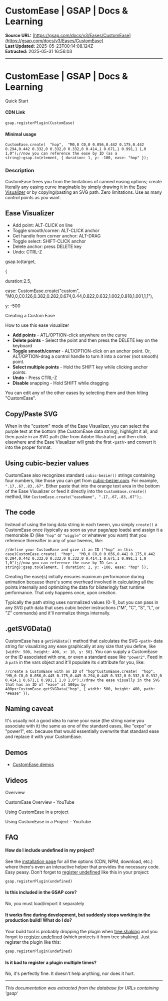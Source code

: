 # CustomEase | GSAP | Docs & Learning

**Source URL:** [https://gsap.com/docs/v3/Eases/CustomEase](https://gsap.com/docs/v3/Eases/CustomEase)  
**Last Updated:** 2025-05-23T00:14:08.124Z  
**Extracted:** 2025-05-31 16:56:03

---

# CustomEase | GSAP | Docs & Learning

Quick Start

#### CDN Link

```
gsap.registerPlugin(CustomEase) 
```

#### Minimal usage

```
CustomEase.create(  "hop",  "M0,0 C0,0 0.056,0.442 0.175,0.442 0.294,0.442 0.332,0 0.332,0 0.332,0 0.414,1 0.671,1 0.991,1 1,0 1,0");//now you can reference the ease by ID (as a string):gsap.to(element, { duration: 1, y: -100, ease: "hop" });
```

### Description[​](#description "Direct link to Description")

CustomEase frees you from the limitations of canned easing options; create literally any easing curve imaginable by simply drawing it in the [Ease Visualizer](https://gsap.com/docs/v3/Eases) or by copying/pasting an SVG path. Zero limitations. Use as many control points as you want.

## Ease Visualizer

*   Add point: ALT-CLICK on line
*   Toggle smooth/corner: ALT-CLICK anchor
*   Get handle from corner anchor: ALT-DRAG
*   Toggle select: SHIFT-CLICK anchor
*   Delete anchor: press DELETE key
*   Undo: CTRL-Z

gsap.to(target,

{

duration:2.5,

ease: CustomEase.create("custom", "M0,0,C0.126,0.382,0.282,0.674,0.44,0.822,0.632,1.002,0.818,1.001,1,1"),

y: \-500

Creating a Custom Ease

How to use this ease visualizer

*   **Add points** - ATL/OPTION-click anywhere on the curve
*   **Delete points** - Select the point and then press the DELETE key on the keyboard
*   **Toggle smooth/corner** - ALT/OPTION-click on an anchor point. Or, ALT/OPTION-drag a control handle to turn it into a corner (not smooth) point.
*   **Select multiple points** - Hold the SHIFT key while clicking anchor points.
*   **Undo** - Press CTRL-Z
*   **Disable** snapping - Hold SHIFT while dragging

You can edit any of the other eases by selecting them and then hiting "CustomEase".

## Copy/Paste SVG[​](#copypaste-svg "Direct link to Copy/Paste SVG")

When in the "custom" mode of the Ease Visualizer, you can select the purple text at the bottom (the CustomEase data string), highlight it all, and then paste in an SVG path (like from Adobe Illustrator) and then click elsewhere and the Ease Visualizer will grab the first `<path>` and convert it into the proper format.

## Using cubic-bezier values[​](#using-cubic-bezier-values "Direct link to Using cubic-bezier values")

CustomEase also recognizes standard `cubic-bezier()` strings containing four numbers, like those you can get from [cubic-bezier.com](https://cubic-bezier.com/). For example, `".17,.67,.83,.67"`. Either paste that into the orange text area in the bottom of the Ease Visualizer or feed it directly into the `CustomEase.create()` method, like `CustomEase.create("easeName", ".17,.67,.83,.67");`.

## The code[​](#the-code "Direct link to The code")

Instead of using the long data string in each tween, you simply `create()` a CustomEase once (typically as soon as your page/app loads) and assign it a memorable ID (like `"hop"` or `"wiggle"` or whatever you want) that you reference thereafter in any of your tweens, like:

```
//define your CustomEase and give it an ID ("hop" in this case)CustomEase.create(  "hop",  "M0,0 C0,0 0.056,0.442 0.175,0.442 0.294,0.442 0.332,0 0.332,0 0.332,0 0.414,1 0.671,1 0.991,1 1,0 1,0");//now you can reference the ease by ID (as a string):gsap.to(element, { duration: 1, y: -100, ease: "hop" });
```

Creating the ease(s) initially ensures maximum performance during animation because there's some overhead involved in calculating all the points internally and optimizing the data for blisteringly fast runtime performance. That only happens once, upon creation.

Typically the path string uses normalized values (0-1), but you can pass in any SVG path data that uses cubic bezier instructions ("M", "C", "S", "L", or "Z" commands) and it'll normalize things internally.

## .getSVGData()[​](#getsvgdata "Direct link to .getSVGData()")

CustomEase has a `getSVGData()` method that calculates the SVG `<path>` data string for visualizing any ease graphically at any size that you define, like `{width: 500, height: 400, x: 10, y: 50}`. You can supply a CustomEase or the ID associated with one, or even a standard ease like `"power2"`. Feed in a `path` in the vars object and it'll populate its `d` attribute for you, like:

```
//create a CustomEase with an ID of "hop"CustomEase.create(  "hop",  "M0,0 C0,0 0.056,0.445 0.175,0.445 0.294,0.445 0.332,0 0.332,0 0.332,0 0.414,1 0.671,1 0.991,1 1,0 1,0");//draw the ease visually in the SVG  that has an ID of "ease" at 500px by 400px:CustomEase.getSVGData("hop", { width: 500, height: 400, path: "#ease" });
```

## Naming caveat[​](#naming-caveat "Direct link to Naming caveat")

It's usually not a good idea to name your ease (the string name you associate with it) the same as one of the standard eases, like "expo" or "power1", etc. because that would essentially overwrite that standard ease and replace it with your CustomEase.

## **Demos**[​](#demos "Direct link to demos")

*   [CustomEase demos](https://codepen.io/collection/AQKMdx)

## Videos[​](#videos "Direct link to Videos")

Overview

CustomEase Overview - YouTube

Using CustomEase in a project

Using CustomEase in a Project - YouTube

## FAQ[​](#faq "Direct link to FAQ")

#### How do I include undefined in my project?

See the [installation page](https://gsap.com/docs/v3/Installation) for all the options (CDN, NPM, download, etc.) where there's even an interactive helper that provides the necessary code. Easy peasy. Don't forget to [register undefined](https://gsap.com/docs/v3/GSAP/gsap.registerPlugin\(\)) like this in your project:

```
gsap.registerPlugin(undefined)
```

#### Is this included in the GSAP core?

No, you must load/import it separately

#### It works fine during development, but suddenly stops working in the production build! What do I do?

Your build tool is probably dropping the plugin when [tree shaking](https://developer.mozilla.org/en-US/docs/Glossary/Tree_shaking) and you forgot to [register undefined](https://gsap.com/docs/v3/GSAP/gsap.registerPlugin\(\)) (which protects it from tree shaking). Just register the plugin like this:

```
gsap.registerPlugin(undefined)
```

#### Is it bad to register a plugin multiple times?

No, it's perfectly fine. It doesn't help anything, nor does it hurt.

---

*This documentation was extracted from the database for URLs containing 'gsap'*
